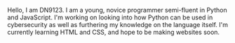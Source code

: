 Hello, I am DN9123. I am a young, novice programmer semi-fluent in Python and JavaScript.
I'm working on looking into how Python can be used in cybersecurity as well as furthering my knowledge on the language itself.
I'm currently learning HTML and CSS, and hope to be making websites soon.

<!---
DN9123/DN9123 is a ✨ special ✨ repository because its `README.md` (this file) appears on your GitHub profile.
You can click the Preview link to take a look at your changes.
--->
